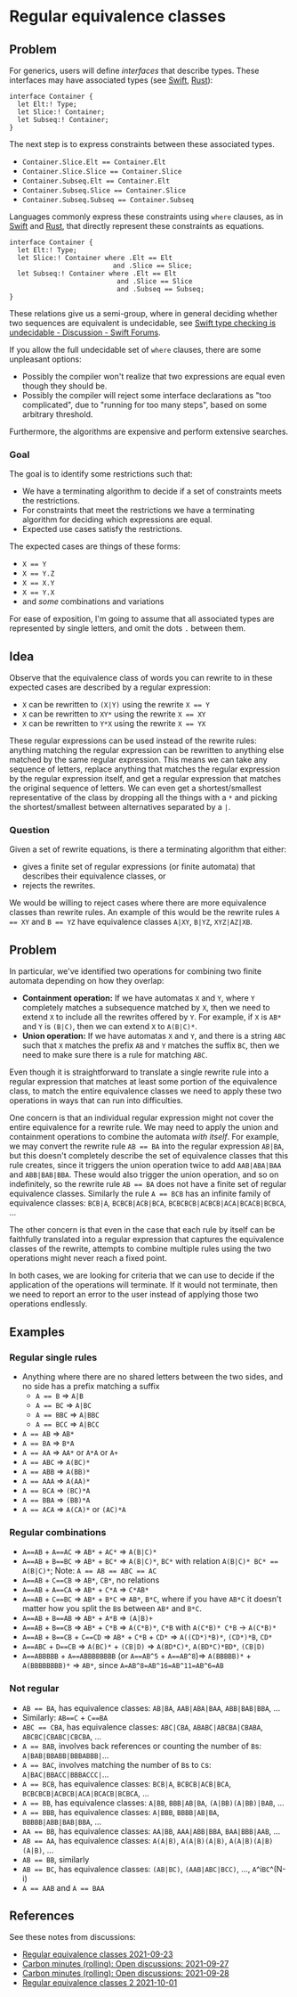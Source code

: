 # Regular equivalence classes

<!--
Part of the Carbon Language project, under the Apache License v2.0 with LLVM
Exceptions. See /LICENSE for license information.
SPDX-License-Identifier: Apache-2.0 WITH LLVM-exception
-->

## Problem

For generics, users will define _interfaces_ that describe types. These
interfaces may have associated types (see
[Swift](https://docs.swift.org/swift-book/LanguageGuide/Generics.html#ID189),
[Rust](https://doc.rust-lang.org/rust-by-example/generics/assoc_items/types.html)):

```
interface Container {
  let Elt:! Type;
  let Slice:! Container;
  let Subseq:! Container;
}
```

The next step is to express constraints between these associated types.

-   `Container.Slice.Elt == Container.Elt`
-   `Container.Slice.Slice == Container.Slice`
-   `Container.Subseq.Elt == Container.Elt`
-   `Container.Subseq.Slice == Container.Slice`
-   `Container.Subseq.Subseq == Container.Subseq`

Languages commonly express these constraints using `where` clauses, as in
[Swift](https://docs.swift.org/swift-book/LanguageGuide/Generics.html#ID557) and
[Rust](https://doc.rust-lang.org/rust-by-example/generics/where.html), that
directly represent these constraints as equations.

```
interface Container {
  let Elt:! Type;
  let Slice:! Container where .Elt == Elt
                          and .Slice == Slice;
  let Subseq:! Container where .Elt == Elt
                           and .Slice == Slice
                           and .Subseq == Subseq;
}
```

These relations give us a semi-group, where in general deciding whether two
sequences are equivalent is undecidable, see
[Swift type checking is undecidable - Discussion - Swift Forums](https://forums.swift.org/t/swift-type-checking-is-undecidable/39024).

If you allow the full undecidable set of `where` clauses, there are some
unpleasant options:

-   Possibly the compiler won't realize that two expressions are equal even
    though they should be.
-   Possibly the compiler will reject some interface declarations as "too
    complicated", due to "running for too many steps", based on some arbitrary
    threshold.

Furthermore, the algorithms are expensive and perform extensive searches.

### Goal

The goal is to identify some restrictions such that:

-   We have a terminating algorithm to decide if a set of constraints meets the
    restrictions.
-   For constraints that meet the restrictions we have a terminating algorithm
    for deciding which expressions are equal.
-   Expected use cases satisfy the restrictions.

The expected cases are things of these forms:

-   `X == Y`
-   `X == Y.Z`
-   `X == X.Y`
-   `X == Y.X`
-   and _some_ combinations and variations

For ease of exposition, I'm going to assume that all associated types are
represented by single letters, and omit the dots `.` between them.

## Idea

Observe that the equivalence class of words you can rewrite to in these expected
cases are described by a regular expression:

-   `X` can be rewritten to `(X|Y)` using the rewrite `X == Y`
-   `X` can be rewritten to `XY*` using the rewrite `X == XY`
-   `X` can be rewritten to `Y*X` using the rewrite `X == YX`

These regular expressions can be used instead of the rewrite rules: anything
matching the regular expression can be rewritten to anything else matched by the
same regular expression. This means we can take any sequence of letters, replace
anything that matches the regular expression by the regular expression itself,
and get a regular expression that matches the original sequence of letters. We
can even get a shortest/smallest representative of the class by dropping all the
things with a `*` and picking the shortest/smallest between alternatives
separated by a `|`.

### Question

Given a set of rewrite equations, is there a terminating algorithm that either:

-   gives a finite set of regular expressions (or finite automata) that
    describes their equivalence classes, or
-   rejects the rewrites.

We would be willing to reject cases where there are more equivalence classes
than rewrite rules. An example of this would be the rewrite rules `A == XY` and
`B == YZ` have equivalence classes `A|XY`, `B|YZ`, `XYZ|AZ|XB`.

## Problem

In particular, we've identified two operations for combining two finite automata
depending on how they overlap:

-   **Containment operation:** If we have automatas `X` and `Y`, where `Y`
    completely matches a subsequence matched by `X`, then we need to extend `X`
    to include all the rewrites offered by `Y`. For example, if `X` is `AB*` and
    `Y` is `(B|C)`, then we can extend `X` to `A(B|C)*`.
-   **Union operation:** If we have automatas `X` and `Y`, and there is a string
    `ABC` such that `X` matches the prefix `AB` and `Y` matches the suffix `BC`,
    then we need to make sure there is a rule for matching `ABC`.

Even though it is straightforward to translate a single rewrite rule into a
regular expression that matches at least some portion of the equivalence class,
to match the entire equivalence classes we need to apply these two operations in
ways that can run into difficulties.

One concern is that an individual regular expression might not cover the entire
equivalence for a rewrite rule. We may need to apply the union and containment
operations to combine the automata _with itself_. For example, we may convert
the rewrite rule `AB == BA` into the regular expression `AB|BA`, but this
doesn't completely describe the set of equivalence classes that this rule
creates, since it triggers the union operation twice to add `AAB|ABA|BAA` and
`ABB|BAB|BBA`. These would also trigger the union operation, and so on
indefinitely, so the rewrite rule `AB == BA` does not have a finite set of
regular equivalence classes. Similarly the rule `A == BCB` has an infinite
family of equivalence classes: `BCB|A`, `BCBCB|ACB|BCA`,
`BCBCBCB|ACBCB|ACA|BCACB|BCBCA`, ...

The other concern is that even in the case that each rule by itself can be
faithfully translated into a regular expression that captures the equivalence
classes of the rewrite, attempts to combine multiple rules using the two
operations might never reach a fixed point.

In both cases, we are looking for criteria that we can use to decide if the
application of the operations will terminate. If it would not terminate, then we
need to report an error to the user instead of applying those two operations
endlessly.

## Examples

### Regular single rules

-   Anything where there are no shared letters between the two sides, and no
    side has a prefix matching a suffix
    -   `A == B` => `A|B`
    -   `A == BC` => `A|BC`
    -   `A == BBC` => `A|BBC`
    -   `A == BCC` => `A|BCC`
-   `A == AB` => `AB*`
-   `A == BA` => `B*A`
-   `A == AA` => `AA*` or `A*A` or `A+`
-   `A == ABC` => `A(BC)*`
-   `A == ABB` => `A(BB)*`
-   `A == AAA` => `A(AA)*`
-   `A == BCA` => `(BC)*A`
-   `A == BBA` => `(BB)*A`
-   `A == ACA` => `A(CA)*` or `(AC)*A`

### Regular combinations

-   `A==AB` + `A==AC` => `AB*` + `AC*` => `A(B|C)*`
-   `A==AB` + `B==BC` => `AB*` + `BC*` => `A(B|C)*`, `BC*` with relation
    `A(B|C)* BC* == A(B|C)*`; Note: `A == AB == ABC == AC`
-   `A==AB` + `C==CB` => `AB*`, `CB*`, no relations
-   `A==AB` + `A==CA` => `AB*` + `C*A` => `C*AB*`
-   `A==AB` + `C==BC` => `AB*` + `B*C` => `AB*`, `B*C`, where if you have `AB*C`
    it doesn't matter how you split the `B`s between `AB*` and `B*C`.
-   `A==AB` + `B==AB` => `AB*` + `A*B` => `(A|B)+`
-   `A==AB` + `B==CB` => `AB*` + `C*B` => `A(C*B)*`, `C*B` with `A(C*B)* C*B` ->
    `A(C*B)*`
-   `A==AB` + `B==CB` + `C==CD` => `AB*` + `C*B` + `CD*` => `A((CD*)*B)*`,
    `(CD*)*B`, `CD*`
-   `A==ABC` + `D==CB` => `A(BC)*` + `(CB|D)` => `A(BD*C)*`, `A(BD*C)*BD*`,
    `(CB|D)`
-   `A==ABBBBB` + `A==ABBBBBBBB` (or `A==AB^5` + `A==AB^8`)=> `A(BBBBB)*` +
    `A(BBBBBBBB)*` => `AB*`, since `A=AB^8=AB^16=AB^11=AB^6=AB`

### Not regular

-   `AB == BA`, has equivalence classes: `AB|BA`, `AAB|ABA|BAA`, `ABB|BAB|BBA`,
    ...
-   Similarly: `AB==C` + `C==BA`
-   `ABC == CBA`, has equivalence classes: `ABC|CBA`, `ABABC|ABCBA|CBABA`,
    `ABCBC|CBABC|CBCBA`, ...
-   `A == BAB`, involves back references or counting the number of `B`s:
    `A|BAB|BBABB|BBBABBB|`...
-   `A == BAC`, involves matching the number of `B`s to `C`s:
    `A|BAC|BBACC|BBBACCC|`...
-   `A == BCB`, has equivalence classes: `BCB|A`, `BCBCB|ACB|BCA`,
    `BCBCBCB|ACBCB|ACA|BCACB|BCBCA`, ...
-   `A == BB`, has equivalence classes: `A|BB`, `BBB|AB|BA`, `(A|BB)(A|BB)|BAB`,
    ...
-   `A == BBB`, has equivalence classes: `A|BBB`, `BBBB|AB|BA`,
    `BBBBB|ABB|BAB|BBA`, ...
-   `AA == BB`, has equivalence classes: `AA|BB`, `AAA|ABB|BBA`, `BAA|BBB|AAB`,
    ...
-   `AB == AA`, has equivalence classes: `A(A|B)`, `A(A|B)(A|B)`,
    `A(A|B)(A|B)(A|B)`, ...
-   `AB == BB`, similarly
-   `AB == BC`, has equivalence classes: `(AB|BC)`, `(AAB|ABC|BCC)`, ...,
    `A`^i`BC`^(N-i)
-   `A == AAB` and `A == BAA`

## References

See these notes from discussions:

-   [Regular equivalence classes 2021-09-23](https://docs.google.com/document/d/1iyL7ZDfWT6ZmDSz6Fp8MrLcl5nOQc4ItQbeL3QlVXYU/edit#)
-   [Carbon minutes (rolling): Open discussions: 2021-09-27](https://docs.google.com/document/d/1UelNaT_j61G8rYp6qQZ-biRddTuGcxJtqXxrVbjB9rA/edit#heading=h.qh4b1gy7o5el)
-   [Carbon minutes (rolling): Open discussions: 2021-09-28](https://docs.google.com/document/d/1UelNaT_j61G8rYp6qQZ-biRddTuGcxJtqXxrVbjB9rA/edit#heading=h.9a1r39mla9ho)
-   [Regular equivalence classes 2 2021-10-01](https://docs.google.com/document/d/1xGDRSV6q534-CoDZnzuZJmzhty2yPki2ZfDDPLSHYek/edit#)
